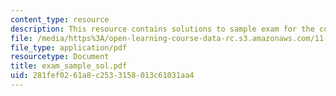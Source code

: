 ```yaml
---
content_type: resource
description: This resource contains solutions to sample exam for the course.
file: /media/https%3A/open-learning-course-data-rc.s3.amazonaws.com/11-520-a-workshop-on-geographic-information-systems-fall-2005/281fef0261a8c2533158013c61031aa4_exam_sample_sol.pdf
file_type: application/pdf
resourcetype: Document
title: exam_sample_sol.pdf
uid: 281fef02-61a8-c253-3158-013c61031aa4
---
```

